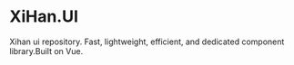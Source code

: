 # XiHan.UI
Xihan ui repository. Fast, lightweight, efficient, and dedicated component library.Built on Vue.
